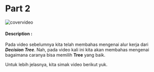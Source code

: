 # Part 2

![covervideo](http://bit.ly/makeaicovervideo)

#### **Description :**

Pada video sebelumnya kita telah membahas mengenai alur kerja dari _**Decision Tree**_. Nah, pada video kali ini kita akan membahas mengenai bagaimana caranya bisa memilih **Tree** yang baik.

 Untuk lebih jelasnya, kita simak video berikut yuk.